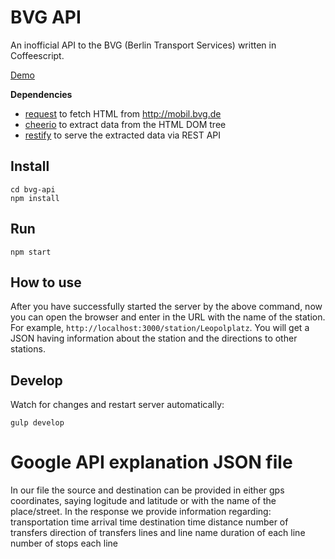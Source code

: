 BVG API
===================

An inofficial API to the BVG (Berlin Transport Services) written in Coffeescript.

[Demo](https://bvg-api.herokuapp.com/station?input=Alexanderplatz)

__Dependencies__

* [request](https://github.com/request/request) to fetch HTML from http://mobil.bvg.de
* [cheerio](https://github.com/cheeriojs/cheerio) to extract data from the HTML DOM tree
* [restify](https://github.com/mcavage/node-restify) to serve the extracted data via REST API


Install
-------------------

    cd bvg-api
    npm install

Run
-------------------

    npm start


How to use
-------------------

After you have successfully started the server by the above command, now you can open the browser and enter in the URL with the name of the station. For example, `http://localhost:3000/station/Leopolplatz`. You will get a JSON having information about the station and the directions to other stations. 


Develop
-------------------

Watch for changes and restart server automatically:

    gulp develop

Google API explanation JSON file
===================

In our file the source and destination can be provided in either gps coordinates, saying logitude and latitude or with the name of the place/street.
In the response we provide information regarding:
transportation time
arrival time
destination time
distance
number of transfers
direction of transfers
lines and line name
duration of each line
number of stops each line
